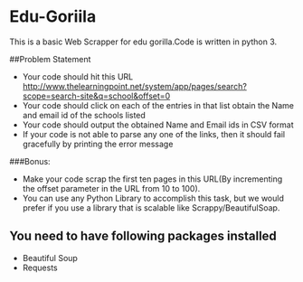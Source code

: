 # Edu-Goriila
This is a basic Web Scrapper for edu gorilla.Code is written in python 3.

##Problem Statement
 * Your code should hit this URL http://www.thelearningpoint.net/system/app/pages/search?scope=search-site&q=school&offset=0
 * Your code should click on each of the entries in that list obtain the Name and email id of the schools listed
 * Your code should output the obtained Name and Email ids in CSV format
 * If your code is not able to parse any one of the links, then it  should fail gracefully by printing the error message

###Bonus:
 * Make your code scrap the first ten pages in this URL(By incrementing the offset parameter in the URL from 10 to 100).
 * You can use any Python Library to accomplish this task, but we would prefer if you use a library that is scalable like Scrappy/BeautifulSoap.


## You need to have following packages installed 
* Beautiful Soup
* Requests
